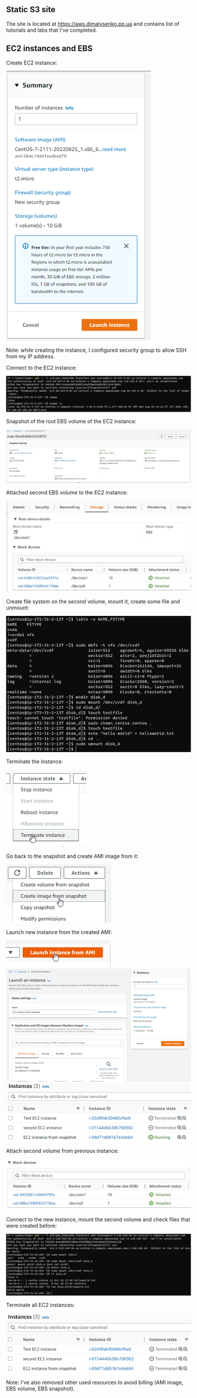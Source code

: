 ## Static S3 site

The site is located at https://aws.dimalysenko.pp.ua and contains list of tutorials and labs that I've completed.

## EC2 instances and EBS

Create EC2 instance:

![](./images/1.png)

Note: while creating the instance, I configured security group to allow SSH from my IP address.

Connect to the EC2 instance:

![](./images/2.png)

Snapshot of the root EBS volume of the EC2 instance:

![](./images/3.png)

Attached second EBS volume to the EC2 instance:

![](./images/4.png)

Create file system on the second volume, mount it, create some file and unmount:

![](./images/5.png)

Terminate the instance:

![](./images/6.png)

Go back to the snapshot and create AMI image from it:

![](./images/7.png)

Launch new instance from the created AMI:

![](./images/8.png)
![](./images/9.png)
![](./images/10.png)

Attach second volume from previous instance:

![](./images/11.png)

Connect to the new instance, mount the second volume and check files that were created before:

![](./images/12.png)

Terminate all EC2 instances:

![](./images/13.png)

Note: I've also removed other used resources to avoid billing (AMI image, EBS volume, EBS snapshot).
